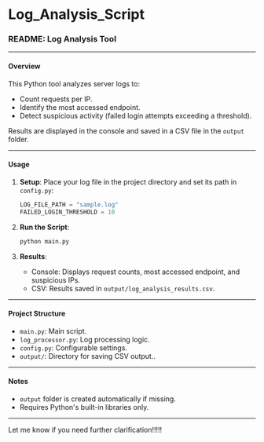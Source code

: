 # Log_Analysis_Script
### README: Log Analysis Tool

---

#### **Overview**
This Python tool analyzes server logs to:
- Count requests per IP.
- Identify the most accessed endpoint.
- Detect suspicious activity (failed login attempts exceeding a threshold).

Results are displayed in the console and saved in a CSV file in the `output` folder.

---

#### **Usage**
1. **Setup**: Place your log file in the project directory and set its path in `config.py`:
   ```python
   LOG_FILE_PATH = "sample.log"
   FAILED_LOGIN_THRESHOLD = 10
   ```

2. **Run the Script**:
   ```bash
   python main.py
   ```

3. **Results**:
   - Console: Displays request counts, most accessed endpoint, and suspicious IPs.
   - CSV: Results saved in `output/log_analysis_results.csv`.

---

#### **Project Structure**
- `main.py`: Main script.
- `log_processor.py`: Log processing logic.
- `config.py`: Configurable settings.
- `output/`: Directory for saving CSV output..

---

#### **Notes**
- `output` folder is created automatically if missing.
- Requires Python's built-in libraries only.

--- 

Let me know if you need further clarification!!!!!
